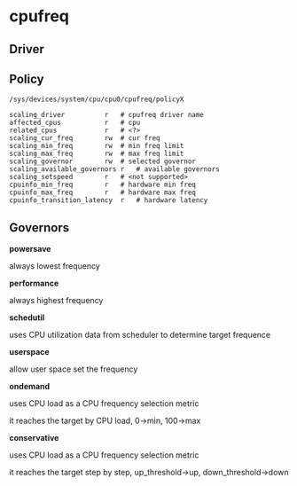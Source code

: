 # cpufreq

## Driver

## Policy

`/sys/devices/system/cpu/cpu0/cpufreq/policyX`

```
scaling_driver			r	# cpufreq driver name
affected_cpus			r	# cpu
related_cpus			r	# <?>
scaling_cur_freq		rw	# cur freq
scaling_min_freq		rw	# min freq limit
scaling_max_freq		rw	# max freq limit
scaling_governor		rw	# selected governor
scaling_available_governors	r	# available governors
scaling_setspeed		r	# <not supported>
cpuinfo_min_freq		r	# hardware min freq
cpuinfo_max_freq		r	# hardware max freq
cpuinfo_transition_latency	r	# hardware latency
```

## Governors

**powersave**

always lowest frequency

**performance**

always highest frequency

**schedutil**

uses CPU utilization data from scheduler to determine target frequence

**userspace**

allow user space set the frequency

**ondemand**

uses CPU load as a CPU frequency selection metric

it reaches the target by CPU load, 0->min, 100->max

**conservative**

uses CPU load as a CPU frequency selection metric

it reaches the target step by step, up_threshold->up, down_threshold->down